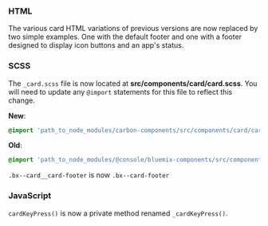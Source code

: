 ### HTML

The various card HTML variations of previous versions are now replaced by two simple examples. One with the default footer and one with a footer designed to display icon buttons and an app's status.

### SCSS

The `_card.scss` file is now located at __src/components/card/card.scss__. You will need to update any `@import` statements for this file to reflect this change.

**New**: 
```scss
@import 'path_to_node_modules/carbon-components/src/components/card/card';
```

**Old**: 
```scss
@import 'path_to_node_modules/@console/bluemix-components/src/components/card/card';
```

`.bx--card__card-footer` is now `.bx--card-footer`


### JavaScript

`cardKeyPress()` is now a private method renamed `_cardKeyPress()`.
